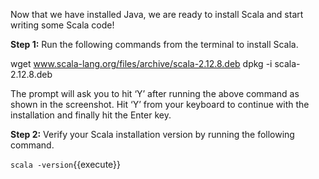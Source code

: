 Now that we have installed Java, we are ready to install Scala and start writing some Scala code!

**Step 1:** Run the following commands from the terminal to install Scala.

wget www.scala-lang.org/files/archive/scala-2.12.8.deb
dpkg -i scala-2.12.8.deb

 

The prompt will ask you to hit ‘Y’ after running the above command as shown in the screenshot. Hit ‘Y’ from your keyboard to continue with the installation and finally hit the Enter key.

**Step 2:** Verify your Scala installation version by running the following command.
 
`scala -version`{{execute}}

